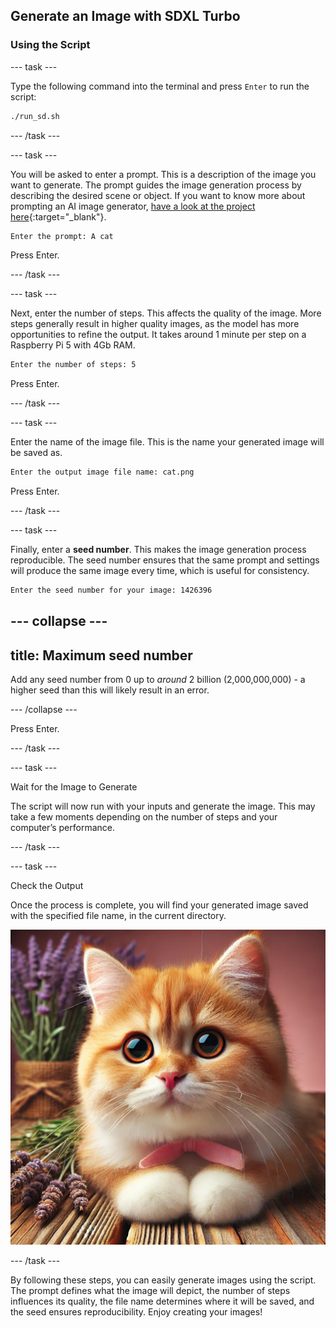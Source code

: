 ## Generate an Image with SDXL Turbo

### Using the Script

--- task ---

Type the following command into the terminal and press `Enter` to run the script:

```bash
./run_sd.sh
```

--- /task ---

--- task ---

You will be asked to enter a prompt. This is a description of the image you want to generate. The prompt guides the image generation process by describing the desired scene or object. If you want to know more about prompting an AI image generator, [have a look at the project here](https://projects.raspberrypi.org/en/projects/ai-image-prompt/){:target="_blank"}. 


```bash
Enter the prompt: A cat
```

Press Enter.

--- /task ---

--- task ---

Next, enter the number of steps. This affects the quality of the image. More steps generally result in higher quality images, as the model has more opportunities to refine the output. It takes around 1 minute per step on a Raspberry Pi 5 with 4Gb RAM.

```bash
Enter the number of steps: 5
```

Press Enter.

--- /task ---

--- task ---

Enter the name of the image file. This is the name your generated image will be saved as.

```bash
Enter the output image file name: cat.png
```

Press Enter.

--- /task ---

--- task ---

Finally, enter a **seed number**. This makes the image generation process reproducible. The seed number ensures that the same prompt and settings will produce the same image every time, which is useful for consistency. 

```bash
Enter the seed number for your image: 1426396
```
--- collapse ---
---
title: Maximum seed number
---

Add any seed number from 0 up to *around* 2 billion (2,000,000,000) - a higher seed than this will likely result in an error.

--- /collapse ---

Press Enter.

--- /task ---

--- task ---

Wait for the Image to Generate

The script will now run with your inputs and generate the image. This may take a few moments depending on the number of steps and your computer’s performance.


--- /task ---

--- task ---

Check the Output

Once the process is complete, you will find your generated image saved with the specified file name, in the current directory.

![An orange and white kitten with large, expressive eyes and a pink nose sits on a wooden surface. The kitten has a pink bow around its neck. In the background, there are sprigs of lavender and a burlap-wrapped bundle of lavender flowers, against a soft pink backdrop](images/cat.jpg)


--- /task ---

By following these steps, you can easily generate images using the script. The prompt defines what the image will depict, the number of steps influences its quality, the file name determines where it will be saved, and the seed ensures reproducibility. Enjoy creating your images!
